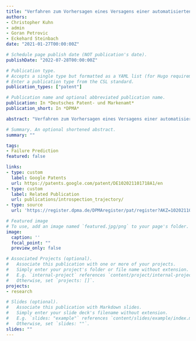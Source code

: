 ```yaml
---
title: "Verfahren zum Vorhersagen eines Versagens einer automatisierten Fahrzeugführung, Assistenzsystem und Kraftfahrzeug"
authors:
- Christopher Kuhn
- admin
- Goran Petrovic
- Eckehard Steinbach
date: "2021-01-27T00:00:00Z"

# Schedule page publish date (NOT publication's date).
publishDate: "2022-07-28T00:00:00Z"

# Publication type.
# Accepts a single type but formatted as a YAML list (for Hugo requirements).
# Enter a publication type from the CSL standard.
publication_types: ["patent"]

# Publication name and optional abbreviated publication name.
publication: In *Deutsches Patent- und Markenamt*
publication_short: In *DPMA*

abstract: "Verfahren zum Vorhersagen eines Versagens einer automatisierten Fahrzeugführung, Assistenzsystem und Kraftfahrzeug"

# Summary. An optional shortened abstract.
summary: ""

tags:
- Failure Prediction
featured: false

links:
- type: custom
  label: Google Patents
  url: https://patents.google.com/patent/DE102021101718A1/en
- type: custom
  label: Related Publication
  url: publications/introspection_trajectory/
- type: source
  url: 'https://register.dpma.de/DPMAregister/pat/register?AKZ=1020211017181'

# Featured image
# To use, add an image named `featured.jpg/png` to your page's folder.
image:
  caption: ''
  focal_point: ""
  preview_only: false

# Associated Projects (optional).
#   Associate this publication with one or more of your projects.
#   Simply enter your project's folder or file name without extension.
#   E.g. `internal-project` references `content/project/internal-project/index.md`.
#   Otherwise, set `projects: []`.
projects:
- research

# Slides (optional).
#   Associate this publication with Markdown slides.
#   Simply enter your slide deck's filename without extension.
#   E.g. `slides: "example"` references `content/slides/example/index.md`.
#   Otherwise, set `slides: ""`.
slides: ""
---
```


